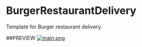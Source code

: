 # BurgerRestaurantDelivery
Template for Burger restaurant delivery.

##PREVIEW
[![main.png](https://i.postimg.cc/BnZ8Y6YX/main.png)](https://postimg.cc/CztLdFVg)
